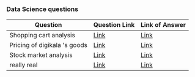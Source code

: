 

### Data Science  questions
| Question | Question Link | Link of Answer | 
|----------|---------------|----------------|
| Shopping cart analysis   | [Link](https://quera.org/problemset/125313) | [Link](https://github.com/liam1550/data-science-problems/tree/main/Shopping%20cart%20analysis)|
| Pricing of digikala 's  goods   | [Link](https://quera.org/problemset/138168) | [Link]()|
| Stock market analysis | [Link](https://quera.org/problemset/79504) | [Link]()|
| really real | [Link](https://quera.org/problemset/68272) | [Link]()|





